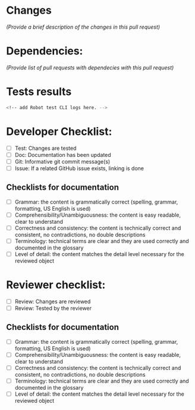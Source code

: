<!-- How-to use:
Please remove this instruction and the section comments below before opening the PR.
-->
# Changes
<!-- mandatory section:
Provide a brief description of the changes in this pull request.
You can also take the description from git comments.
Please use the content of this section in the PR merge comment.
-->
_(Provide a brief description of the changes in this pull request)_
# Dependencies:
_(Provide list of pull requests with dependecies with this pull request)_
# Tests results
```bash
<!-- add Robot test CLI logs here. -->
```
# Developer Checklist:
- [ ] Test: Changes are tested
- [ ] Doc: Documentation has been updated 
- [ ] Git: Informative git commit message(s)
- [ ] Issue: If a related GitHub issue exists, linking is done

## Checklists for documentation
- [ ] Grammar: the content is grammatically correct
      (spelling, grammar, formatting, US English is used)
- [ ] Comprehensibility/Unambiguousness: the content is easy readable, clear to understand
- [ ] Correctness and consistency: the content is technically correct and consistent,
      no contradictions, no double descriptions
- [ ] Terminology: technical terms are clear and they are used correctly and documented in the glossary
- [ ] Level of detail: the content matches the detail level necessary for the reviewed object
      
# Reviewer checklist:
- [ ] Review: Changes are reviewed
- [ ] Review: Tested by the reviewer
      
## Checklists for documentation
- [ ] Grammar: the content is grammatically correct
      (spelling, grammar, formatting, US English is used)
- [ ] Comprehensibility/Unambiguousness: the content is easy readable, clear to understand
- [ ] Correctness and consistency: the content is technically correct and consistent,
      no contradictions, no double descriptions
- [ ] Terminology: technical terms are clear and they are used correctly and documented in the glossary
- [ ] Level of detail: the content matches the detail level necessary for the reviewed object
